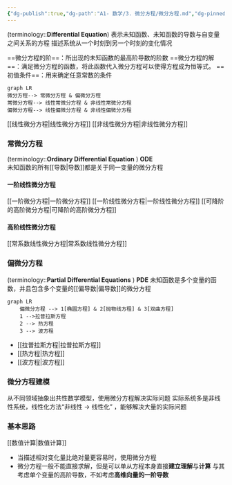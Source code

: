 ```yaml
---
{"dg-publish":true,"dg-path":"A1- 数学/3. 微分方程/微分方程.md","dg-pinned":true,"tags":["Continuous","Equation"],"aliases":["常微分方程","偏微分方程"],"permalink":"/A1- 数学/3. 微分方程/微分方程/","pinned":true,"dgPassFrontmatter":true,"noteIcon":"","created":"2024-09-04T12:41:40.546+08:00","updated":"2025-04-14T18:25:19.689+08:00"}
---
```


(terminology::**Differential Equation**)
表示未知函数、未知函数的导数与自变量之间关系的方程
描述系统从一个时刻到另一个时刻的变化情况

==微分方程的阶==：所出现的未知函数的最高阶导数的阶数
==微分方程的解==：满足微分方程的函数，将此函数代入微分方程可以使得方程成为恒等式。
==初值条件==：用来确定任意常数的条件


```mermaid
graph LR
微分方程--> 常微分方程 & 偏微分方程
常微分方程--> 线性常微分方程 & 非线性常微分方程
偏微分方程--> 线性偏微分方程 & 非线性偏微分方程
```

[[线性微分方程\|线性微分方程]]
[[非线性微分方程\|非线性微分方程]]
### 常微分方程
(terminology::**Ordinary Differential Equation** )  **ODE**  
未知函数的所有[[导数\|导数]]都是关于同一变量的微分方程
#### 一阶线性微分方程
[[一阶微分方程\|一阶微分方程]]
[[一阶线性微分方程\|一阶线性微分方程]]
[[可降阶的高阶微分方程\|可降阶的高阶微分方程]]
#### 高阶线性微分方程
[[常系数线性微分方程\|常系数线性微分方程]]

### 偏微分方程
(terminology::**Partial Differential Equations** )  **PDE**
未知函数是多个变量的函数，并且包含多个变量的[[偏导数\|偏导数]]的微分方程

```mermaid
graph LR
	偏微分方程 --> 1[椭圆方程] & 2[抛物线方程] & 3[双曲方程]
	1 -->拉普拉斯方程
	2 --> 热方程
	3 --> 波方程
```

-  [[拉普拉斯方程\|拉普拉斯方程]]
-  [[热方程\|热方程]]
-  [[波方程\|波方程]]

### 微分方程建模
从不同领域抽象出共性数学模型，使用微分方程解决实际问题
实际系统多是非线性系统，线性化方法“非线性 $\to$ 线性化” ，能够解决大量的实际问题

### 基本思路
[[数值计算\|数值计算]]
- 当描述相对变化量比绝对量更容易时，使用微分方程
- 微分方程一般不能直接求解，但是可以单从方程本身直接**建立理解**与**计算**
	与其考虑单个变量的高阶导数，不如考虑**高维向量的一阶导数**
